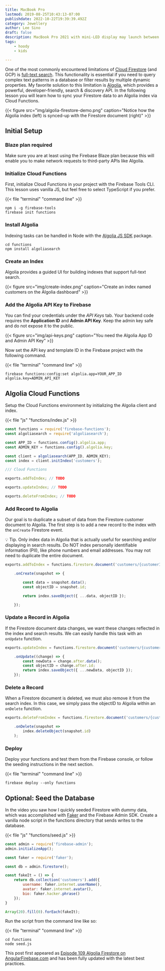 ```yaml
---
title: MacBook Pro
lastmod: 2019-08-25T10:43:13-07:00
publishdate: 2022-10-22T19:39:39.492Z
category: Jewellery
author: Lee Sino
draft: false
description: MacBook Pro 2021 with mini-LED display may launch between September, November
tags: 
    - hoody
    - kids

---
```


One of the most commonly encountered limitations of [Cloud Firestore](https://firebase.google.com/docs/firestore) (and GCP) is [full-text search](https://en.wikipedia.org/wiki/Full-text_search). This functionality is essential if you need to query complex text patterns in a database or filter results by multiple dynamic properties. My favorite solution to this limitation is [Algolia](https://www.algolia.com/), which provides a powerful, developer-friendly, search & discovery API. In the following lesson you will learn how to sync your Firestore data to an Algolia index via Cloud Functions. 



{{< figure src="img/algolia-firestore-demo.png" caption="Notice how the Algolia index (left) is synced-up with the Firestore document (right)" >}}


## Initial Setup

### Blaze plan required

Make sure you are at least using the Firebase Blaze plan because this will enable you to make network requests to third-party APIs like Algolia.

### Initialize Cloud Functions

First, initialize Cloud Functions in your project with the Firebase Tools CLI. This lesson uses vanilla JS, but feel free to select TypeScript if you prefer. 

{{< file "terminal" "command line" >}}
```text
npm i -g firebase-tools
firebase init functions
```

### Install Algolia

Indexing tasks can be handled in Node with the [Algolia JS SDK](https://www.algolia.com/doc/api-client/getting-started/install/javascript/?language=javascript) package. 

```text
cd functions
npm install algoliasearch
```

### Create an Index

Algolia provides a guided UI for building indexes that support full-text search. 

{{< figure src="img/create-index.png" caption="Create an index named customers on the Algolia dashboard" >}}

### Add the Algolia API Key to Firebase

You can find your credentials under the *API Keys* tab. Your backend code requires the **Application ID** and **Admin API Key**. Keep the admin key safe and do not expose it to the public. 

{{< figure src="img/api-keys.png" caption="You need the Algolia App ID and Admin API Key" >}}

Now set the API key and template ID in the Firebase project with the following command. 

{{< file "terminal" "command line" >}}
```text
firebase functions:config:set algolia.app=YOUR_APP_ID algolia.key=ADMIN_API_KEY
```

## Algolia Cloud Functions

Setup the Cloud Functions environment by initializing the Algolia client and index. 

{{< file "js" "functions/index.js" >}}
```js
const functions = require('firebase-functions');
const algoliasearch = require('algoliasearch');

const APP_ID = functions.config().algolia.app;
const ADMIN_KEY = functions.config().algolia.key;

const client = algoliasearch(APP_ID, ADMIN_KEY);
const index = client.initIndex('customers');

/// Cloud Functions

exports.addToIndex; // TODO

exports.updateIndex; // TODO

exports.deleteFromIndex; // TODO
```

### Add Record to Algolia

Our goal is to duplicate a subset of data from the Firestore customer document to Algolia. The first step is to add a new record to the index with the `onCreate` Firestore event. 

💡 Tip. Only index data in Algolia that is actually useful for searching and/or displaying in search results. Do NOT index personally identifiable information (PII), like phone numbers and email addresses. You may not need to duplicate the entire document. 

```js
exports.addToIndex = functions.firestore.document('customers/{customerId}')

    .onCreate(snapshot => {

        const data = snapshot.data();
        const objectID = snapshot.id;

        return index.saveObject({ ...data, objectID });

    });
```

### Update a Record in Algolia

If the Firestore document data changes, we want these changes reflected in the index and search results. We can easily handle this task with an `onUpdate` function. 

```js
exports.updateIndex = functions.firestore.document('customers/{customerId}')

    .onUpdate((change) => {
        const newData = change.after.data();
        const objectID = change.after.id;
        return index.saveObject({ ...newData, objectID });
    });
```

### Delete a Record

When a Firestore document is deleted, we must also remove it from the search index. In this case, we simply pass the objectID to Algolia within an `onDelete` function.  

```js
exports.deleteFromIndex = functions.firestore.document('customers/{customerId}')

    .onDelete(snapshot => 
        index.deleteObject(snapshot.id)
    );
```

### Deploy

Deploy your functions and test them from the Firebase console, or follow the seeding instructions in the next section. 

{{< file "terminal" "command line" >}}
```text
firebase deploy --only functions
```

## Optional: Seed the Database

In the video you saw how I quickly seeded Firestore with dummy data, which was accomplished with [Faker](https://github.com/marak/Faker.js/) and the Firebase Admin SDK. Create a vanilla node script in the functions directory that sends writes to the database. 

{{< file "js" "functions/seed.js" >}}
```js
const admin = require('firebase-admin');
admin.initializeApp();

const faker = require('faker');

const db = admin.firestore();

const fakeIt = () => {
    return db.collection('customers').add({
        username: faker.internet.userName(),
        avatar: faker.internet.avatar(),
        bio: faker.hacker.phrase()
    });
}

Array(20).fill(0).forEach(fakeIt);
```

Run the script from the command line like so:

{{< file "terminal" "command line" >}}
```text
cd functions
node seed.js
```


This post first appeared as [Episode 109 Algolia Firestore on AngularFirebase.com](https://angularfirebase.com/lessons/algolia-firestore-quickstart-with-firebase-cloud-functions/) and has been fully updated with the latest best practices. 

